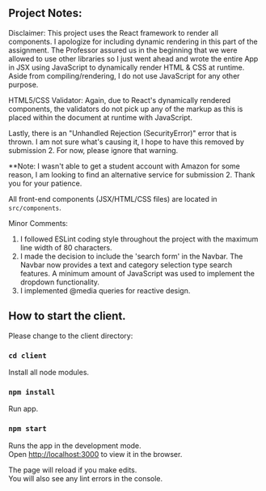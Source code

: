 ## Project Notes:

Disclaimer: This project uses the React framework to render all components. I apologize for including dynamic rendering in this part of the assignment. The Professor assured us in the beginning that we were allowed to use other libraries so I just went ahead and wrote the entire App in JSX using JavaScript to dynamically render HTML & CSS at runtime. Aside from compiling/rendering, I do not use JavaScript for any other purpose.

HTML5/CSS Validator: Again, due to React's dynamically rendered components, the validators do not pick up any of the markup as this is placed within the document at runtime with JavaScript.

Lastly, there is an "Unhandled Rejection (SecurityError)" error that is thrown. I am not sure what's causing it, I hope to have this removed by submission 2. For now, please ignore that warning.

\*\*Note: I wasn't able to get a student account with Amazon for some reason, I am looking to find an alternative service for submission 2. Thank you for your patience.

All front-end components (JSX/HTML/CSS files) are located in `src/components`.

Minor Comments:

1. I followed ESLint coding style throughout the project with the maximum line width of 80 characters.
2. I made the decision to include the 'search form' in the Navbar. The Navbar now provides a text and category selection type search features. A minimum amount of JavaScript was used to implement the dropdown functionality.
3. I implemented @media queries for reactive design.

## How to start the client.

Please change to the client directory:

### `cd client`

Install all node modules.

### `npm install`

Run app.

### `npm start`

Runs the app in the development mode.<br>
Open [http://localhost:3000](http://localhost:3000) to view it in the browser.

The page will reload if you make edits.<br>
You will also see any lint errors in the console.
